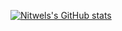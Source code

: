 [![Nitwels's GitHub stats](https://github-readme-stats.vercel.app/api?username=nitwel)](https://github.com/anuraghazra/github-readme-stats)
